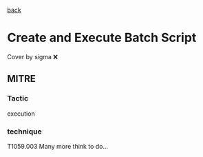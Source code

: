 [back](../index.md)
# Create and Execute Batch Script
Cover by sigma :x: 
## MITRE
### Tactic
execution
### technique
T1059.003
Many more think to do...